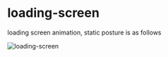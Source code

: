 # loading-screen
loading screen animation, static posture is as follows

![loading-screen](https://github.com/fatihfurkankurt/loading-screen/assets/120277421/cd349e1c-7352-4fae-9b7a-83612c776fd7)

